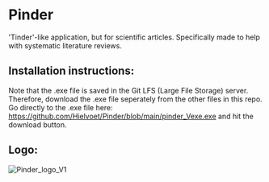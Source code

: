 # Pinder
'Tinder'-like application, but for scientific articles. Specifically made to help with systematic literature reviews. 

## Installation instructions:
Note that the .exe file is saved in the Git LFS (Large File Storage) server. Therefore, download the .exe file seperately from the other files in this repo. Go directly to the .exe file here: https://github.com/Hielvoet/Pinder/blob/main/pinder_Vexe.exe and hit the download button.


## Logo:
![Pinder_logo_V1](https://user-images.githubusercontent.com/77054548/224804151-71e3a2af-a16c-444a-8e0f-0cf7d6bf24be.jpg)
